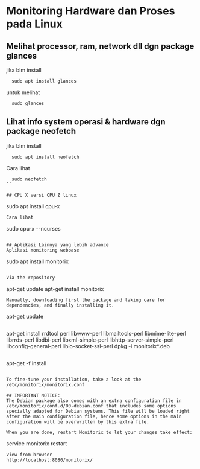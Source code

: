 # Monitoring Hardware dan Proses pada Linux

## Melihat processor, ram, network dll dgn package glances
jika blm install
```
  sudo apt install glances
```
untuk melihat
```
  sudo glances
```

## Lihat info system operasi & hardware dgn package neofetch
jika blm install
```
  sudo apt install neofetch
```
Cara lihat
```
  sudo neofetch
``

## CPU X versi CPU Z linux
```
  sudo apt install cpu-x
```
Cara lihat
```
  sudo cpu-x --ncurses
```

## Aplikasi Lainnya yang lebih advance
Aplikasi monitoring webbase
```
   sudo apt install monitorix
```

Via the repository
```
  apt-get update
  apt-get install monitorix
```
Manually, downloading first the package and taking care for dependencies, and finally installing it.
```
  apt-get update
```
```
  apt-get install rrdtool perl libwww-perl libmailtools-perl libmime-lite-perl librrds-perl libdbi-perl libxml-simple-perl libhttp-server-simple-perl libconfig-general-perl libio-socket-ssl-perl
  dpkg -i monitorix*.deb
```

```
  apt-get -f install
```

To fine-tune your installation, take a look at the /etc/monitorix/monitorix.conf

## IMPORTANT NOTICE:
The Debian package also comes with an extra configuration file in /etc/monitorix/conf.d/00-debian.conf that includes some options specially adapted for Debian systems. This file will be loaded right after the main configuration file, hence some options in the main configuration will be overwritten by this extra file.

When you are done, restart Monitorix to let your changes take effect:
```
  service monitorix restart
```
View from browser 
http://localhost:8080/monitorix/
